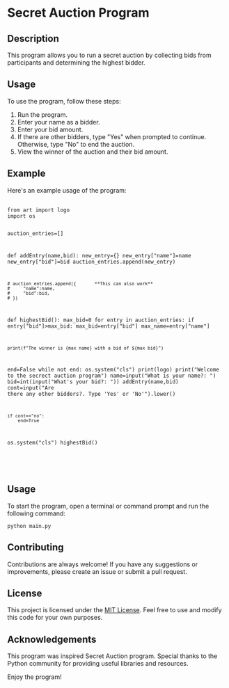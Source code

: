 <!DOCTYPE html>
<html>
<head>
  
</head>
<body>
  <h1>Secret Auction Program</h1>

  <h2>Description</h2>
  <p>
    This program allows you to run a secret auction by collecting bids from participants and determining the highest bidder.
  </p>

  <h2>Usage</h2>
  <p>
    To use the program, follow these steps:
  </p>
  <ol>
    <li>Run the program.</li>
    <li>Enter your name as a bidder.</li>
    <li>Enter your bid amount.</li>
    <li>If there are other bidders, type "Yes" when prompted to continue. Otherwise, type "No" to end the auction.</li>
    <li>View the winner of the auction and their bid amount.</li>
  </ol>

  <h2>Example</h2>
  <p>
    Here's an example usage of the program:
  </p>
  <pre>
    <code>
from art import logo
import os

auction_entries=[]

def addEntry(name,bid):
new_entry={}
new_entry["name"]=name
new_entry["bid"]=bid
auction_entries.append(new_entry)

    # auction_entries.append({       **This can also work**
    #     "name":name,
    #     "bid":bid,
    # })

def highestBid():
max_bid=0
for entry in auction_entries:
if entry["bid"]>max_bid:
max_bid=entry["bid"]
max_name=entry["name"]

    print(f"The winner is {max_name} with a bid of ${max_bid}")

end=False
while not end:
os.system("cls")
print(logo)
print("Welcome to the secrect auction program")
name=input("What is your name?: ")
bid=int(input("What's your bid?: "))
addEntry(name,bid)
cont=input("Are there any other bidders?. Type 'Yes' or 'No'").lower()

    if cont=="no":
        end=True

os.system("cls")
highestBid()

</code>

</pre>

<h2>Usage</h2>
    <p>To start the program, open a terminal or command prompt and run the following command:</p>
    <pre><code>python main.py</code></pre>

<h2>Contributing</h2>
    <p>Contributions are always welcome! If you have any suggestions or improvements, please create an issue or submit a pull request.</p>

<h2>License</h2>
    <p>This project is licensed under the <a href="LICENSE">MIT License</a>. Feel free to use and modify this code for your own purposes.</p>

<h2>Acknowledgements</h2>
    <p>This program was inspired Secret Auction program. Special thanks to the Python community for providing useful libraries and resources.</p>

<p>Enjoy the program!</p>
</body>
</html>
